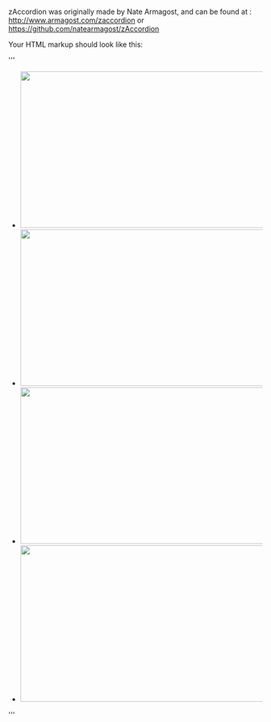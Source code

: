 zAccordion was originally made by Nate Armagost, and can be found at : http://www.armagost.com/zaccordion or https://github.com/natearmagost/zAccordion

Your HTML markup should look like this:


'''
<ul id="featured">
	<li>
		<image src="/images/1.jpg" width="600" height="310" alt="" />
	</li>
	<li>
		<image src="/images/2.jpg" width="600" height="310" alt="" />
	</li>
	<li>
		<image src="/images/3.jpg" width="600" height="310" alt="" />
	</li>
	<li>
		<image src="/images/4.jpg" width="600" height="310" alt="" />
	</li>
</ul>
'''